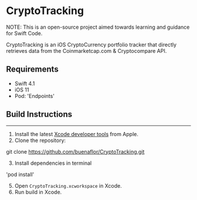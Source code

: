 # CryptoTracking
NOTE: This is an open-source project aimed towards learning and guidance for Swift Code.

CryptoTracking is an iOS CryptoCurrency portfolio tracker that directly retrieves data from the Coinmarketcap.com & Cryptocompare API.

## Requirements

- Swift 4.1
- iOS 11
- Pod: 'Endpoints'

## Build Instructions
------------------

1. Install the latest [Xcode developer tools](https://developer.apple.com/xcode/downloads/) from Apple.
2. Clone the repository:

git clone https://github.com/buenaflor/CryptoTracking.git

3. Install dependencies in terminal

'pod install'

5. Open `CryptoTracking.xcworkspace` in Xcode.
6. Run build in Xcode.
